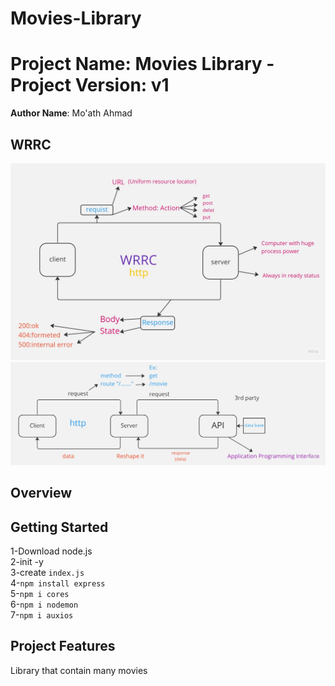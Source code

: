 # Movies-Library
# Project Name: Movies Library - Project Version: v1

**Author Name**: Mo'ath Ahmad

## WRRC
![plot](./wrrc.jpg)
![plot](./wrrc-2.jpg)

## Overview

## Getting Started
1-Download node.js <br />
2-init -y <br />
3-create `index.js`<br />
4-`npm install express`<br />
5-`npm i cores`<br/>
6-`npm i nodemon`<br/>
7-`npm i auxios`<br/>
<!-- What are the steps that a user must take in order to build this app on their own machine and get it running? -->


## Project Features
<!-- What are the features included in you app -->
Library that contain many movies